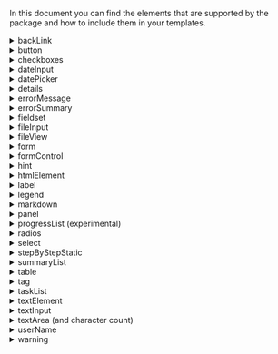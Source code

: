 In this document you can find the elements that are supported by the package and how to include them in your templates.

<details>
  <summary>backLink</summary>
  
## backLink

This element is used to add a back link as defined in the [UDS - backLink](https://gov-cy.github.io/govcy-design-system-docs/components/back_link/).

This element is intended to be used inside the `beforeMain` section.

**Element name** : `backLink`

**Parameters** :
```js
/**
@param {string} lang The language used. Can be 'en','el'. Optional. 
@param {object} text The button text. Will escape text. Example `{en:"Content",el:"Περιεχομένο"}` 
@param {string} classes Additional classes to add to the button. Optional 
@param {string} href The URL to navigate when clicked. Optional, default is 'javascript:history.back()'
**/ 
```

**JSON Example** 
```json
{
    "element": "backLink",
    "params": {
        "text": {
            "en": "Back",
            "el": "Πίσω"
        }
    }
}
```

**Nunjucks Example** 

```Nunjucks
{{ 
    govcyElement(
        "backLink",
        {text:{en:"Back",el:"Πίσω"} }
    ) 
}}
```
</details>

<details>
  <summary>button</summary>
  
## button

This element is used to add a button as defined in the [UDS - button](https://gov-cy.github.io/govcy-design-system-docs/components/button/).

**Element name** : `button`

**Parameters** :
```js
/**
 @param {string} lang The language used. Can be 'en','el'. Optional. 
 @param {object} text The button text. Will escape text. Example `{en:"Content",el:"Περιεχομένο"}` 
 @param {string} variant The button variant. Optional, default is 'primary'. Can be 'primary', 'secondary', 'warning', 'success' 
 @param {string} id The id of the button. Optional 
 @param {string} type The button input type. Optional, default is button. Can be button or submit 
 @param {string} classes Additional classes to add to the button. Optional 
 @param {string} prototypeNavigate WARNING Only to be used for prototypes. the URL to navigate when clicked Optional
**/ 
```

**JSON Example** 
```json
{
    "element": "button",
    "params": {
        "text": {
            "en": "Continue",
            "el": "Συνέχεια"
        },
        "variant": "success",
        "id": "success-button"
    }
}
```

**Nunjucks Example** 

```Nunjucks
{{ 
    govcyElement(
        "button",
        {
            text:{en:"Continue",el:"Συνέχεια"}, 
            variant:"success", 
            id:"success-button"
        }
    ) 
}}
```
</details>

<details>
  <summary>checkboxes</summary>
  
## checkboxes

This element is used to add checkboxes as defined in the [UDS - checkbox](https://gov-cy.github.io/govcy-design-system-docs/components/checkbox/).

**Element name** : `checkboxes`

**Parameters** :
```js
/**
 @param {object} legend The legend text. Will escape text. Example `{en:"Content",el:"Περιεχομένο"}`
 @param {string} id The id prefix for the options. Will escape text. 
 @param {string} name The name used in checkbox. Will escape text. 
 @param {array|string} value The pre-selected values for checkboxes. If a string is passed, it means only one checkbox is selected, otherwise it needs to be an array of strings. Optional
 @param {string} hint The hint text. Optional. Will escape text 
 @param {boolean} isPageHeading Is the label also the page heading? Optional, default is false. Can be true,false 
 @param {string} classes Additional classes to add to the outer fieldset. Optional 
 @param {object} error If not empty there is an error message and displays the error variant. Optional, default is ''. Will escape text. Example `{en:"Content",el:"Περιεχομένο"}`
 @param {boolean} hideFormControlError If true, hides the form control error (red line on the left). Mostly used in conditional radio elements. Optional    
 @param {string} lang The language used. Can be 'en','el'. Optional.
 @param {array} elements if defined, govcy-elements to be rendered after the legend. 
    i.e. `[
            {element:"button",params:{text:{en:"Button 1",el:"Κουμπί 1"},lang:"en",id:"govcy-test-23b"} },
            {element:"button",params:{text:{en:"Button 2",el:"Κουμπί 2"},variant:'secondary',lang:"en",id:"govcy-test-23c"} },
        ]`
 @param {array} items The array of items to turn onto checkbox 
    i.e. `[
            {
                value: "yes",
                text: {en:"Yes",el:"Ναι"}
            },
            {
                value: "no",
                text: {en:"No",el:"Όχι"}
            },
            {
                type: "or",
                altOrText: {en:"If not",el:"Αν όχι"},
                value: "maybe",
                hint: {en:"We want you to be absolutely sure",el:"Θέλουμε να είστε απολύτως σίγουροι"},
                text: {en:"Maybe",el:"Ίσως"}
            }
        ]`
        @param {string} item.type The item type. Can be empty,'or','and'. Optional, default is empty  
        @param {string} item.value The value of the checkbox.  
        @param {object} item.text The label of the checkbox. Example `{en:"Content",el:"Περιεχομένο"}`  
        @param {object} item.hint The hint of the checkbox. Example `{en:"Content",el:"Περιεχομένο"}`  
        @param {object} item.altAndText The and text. Optional, default is `{en:"And",el:"Και"}
        @param {object} item.altOrText The or text. Optional, default is `{en:"Or",el:"Ή"}
**/ 
```

**JSON Example** 
```json
{
    "element": "checkboxes",
    "params": {
        "id": "are-you-sure",
        "name": "are-you-sure",
        "legend": {
            "en": "Are you sure?",
            "el": "Είστε σίγουροι?"
        },
        "items": [
            {
                "value": "yes",
                "text": {
                    "en": "Yes",
                    "el": "Ναι"
                }
            },
            {
                "value": "no",
                "text": {
                    "en": "No",
                    "el": "Όχι"
                }
            }
        ]
    }
}
```

**Nunjucks Example** 

```Nunjucks
{{ 
    govcyElement(
        "checkboxes",
        {
            id:"are-you-sure"
            ,name:"are-you-sure"
            ,legend:{en:"Are you sure?",el:"Είστε σίγουροι?"}
            ,items:[
                {
                    value: "yes",
                    text: {en:"Yes",el:"Ναι"}
                },
                {
                    value: "no",
                    text: {en:"No",el:"Όχι"}
                }
            ]
        }
    ) 
}}
```
**Notes** :
In order to get the gov.cy styles, you need to add it inside a `form` element. 
</details>

<details>
  <summary>dateInput</summary>
  
## dateInput

This element is used to add date input as defined in the [UDS - date input](https://gov-cy.github.io/govcy-design-system-docs/components/date_input/).

**Element name** : `dateInput`

**Parameters** :
```js
/**
 @param {object} legend The label text. Will escape text. Example `{en:"Content",el:"Περιεχομένο"}`  
 @param {string} id The id of the dateInput parts. For example `id_day`, `id_month` and `id_year`. Will escape text. 
 @param {string} name The name of the dateInput parts. For example `name_day`, `name_month` and `name_year` . Will escape text. 
 @param {string} dayValue The pre-filled day value. Will escape text. Optional.
 @param {string} monthValue The pre-filled month value. Must be one of 1,2,3,4,5,6,7,8,9,10,11,12. Optional.
 @param {string} yearValue The pre-filled year value. Will escape text. Optional.
 @param {object} hint The hint text. Optional. Will escape text. Example `{en:"Content",el:"Περιεχομένο"}`  
 @param {boolean} isPageHeading Is the label also the page heading? Optional, default is false. Can be true,false 
 @param {string} classes Additional classes to add to the outer `govcy-form-control` container. Optional 
 @param {object} error If not empty there is an error message and displays the error variant. Optional, default is ''. Will escape text. Example `{en:"Content",el:"Περιεχομένο"}`
 @param {boolean} hideFormControlError If true, hides the form control error (red line on the left). Mostly used in conditional radio elements. Optional    
 @param {string} variant The variant. Can be 'desktop','mobile', default is mobile. Optional.
 @param {boolean} isBirthday Is it a birthday?. Optional.
 @param {boolean} hasDayError Does the day have an error?. Optional.
 @param {boolean} hasMonthError Does the month have an error?. Optional.
 @param {boolean} hasYearError Does the year have an error?. Optional.
 @param {string} lang The language used. Can be 'en','el'. Optional.
**/ 
```

**JSON Example** 
```json
{
    "element": "dateInput",
    "params":{
        "id":"govcy-test-87",
        "name":"govcy-test-87",
        "isPageHeading":true,
        "variant":"desktop",
        "hasDayError":false,
        "hasMonthError":true,
        "hasYearError":true,
        "isBirthday":true,
        "classes":"govcy-test-class",
        "hint": {"en":"This is a hint","el":"This is a hint el"},
        "error": {"en":"This is an error","el":"This is an error el"},
        "legend": {"en":"This is a date input","el":"This is a date input"}
    }
}
```

**Nunjucks Example** 

```Nunjucks
{{ 
    govcyElement(
        "dateInput",
        {
            "id":"govcy-test-87",
            "name":"govcy-test-87",
            "isPageHeading":true,
            "variant":"desktop",
            "hasDayError":false,
            "hasMonthError":true,
            "hasYearError":true,
            "isBirthday":true,
            "classes":"govcy-test-class",
            "hint": {"en":"This is a hint","el":"This is a hint el"},
            "error": {"en":"This is an error","el":"This is an error el"},
            "legend": {"en":"This is a date input","el":"This is a date input"}
        }
    ) 
}}
```
**Notes** :
In order to get the gov.cy styles, you need to add it inside a `form` element. 
</details>

<details>
  <summary>datePicker</summary>
  
## datePicker

This element is used to add date picker as defined in the [UDS - date picker](https://gov-cy.github.io/govcy-design-system-docs/components/date_picker/).

**Element name** : `datePicker`

**Parameters** :
```js
/**
 @param {object} label The label text. Will escape text. Example `{en:"Content",el:"Περιεχομένο"}`  
 @param {string} id The id of the datePicker. Will escape text. 
 @param {string} name The name of the datePicker. Will escape text. 
 @param {string} value The value of the input. Will set this value if it is a valid date. The date should be in the format `YYYY-MM-DD`. Optional
 @param {object} hint The hint text. Optional. Will escape text. Example `{en:"Content",el:"Περιεχομένο"}`  
 @param {boolean} isPageHeading Is the label also the page heading? Optional, default is false. Can be true,false 
 @param {string} classes Additional classes to add to the outer `govcy-form-control` container. Optional 
 @param {object} error If not empty there is an error message and displays the error variant. Optional, default is ''. Will escape text. Example `{en:"Content",el:"Περιεχομένο"}`
 @param {boolean} hideFormControlError If true, hides the form control error (red line on the left). Mostly used in conditional radio elements. Optional    
 @param {string} dataMinDate The min date allowed in `YYYY-MM-DD` format. Optional.
 @param {string} dataMaxDate The max date allowed in `YYYY-MM-DD` format. Optional.
 @param {string} lang The language used. Can be 'en','el'. Optional.
**/ 
```

**JSON Example** 
```json
{
    "element": "datePicker",
    "params":{
        "id":"govcy-test-84",
        "name":"govcy-test-84",
        "isPageHeading": true,
        "classes": "test-class",
        "dataMinDate": "2025-03-01",
        "dataMaxDate": "2025-03-10",
        "label": {"en":"Default values","el":"Default values el"},
        "hint": {"en":"This is a hint","el":"This is a hint el"},
        "error": {"en":"This is an error","el":"This is an error el"}
    }
}
```

**Nunjucks Example** 

```Nunjucks
{{ 
    govcyElement(
        "datePicker",
        {
            "id":"govcy-test-84",
            "name":"govcy-test-84",
            "isPageHeading": true,
            "classes": "test-class",
            "dataMinDate": "2025-03-01",
            "dataMaxDate": "2025-03-10",
            "label": {"en":"Default values","el":"Default values el"},
            "hint": {"en":"This is a hint","el":"This is a hint el"},
            "error": {"en":"This is an error","el":"This is an error el"}
        }
    ) 
}}
```
**Notes** :
In order to get the gov.cy styles, you need to add it inside a `form` element. 
</details>

<details>
  <summary>details</summary>
  
## details

This element is used to add a details as defined in the [UDS - details](https://gov-cy.github.io/govcy-design-system-docs/components/details/).

**Element name** : `details`

**Parameters** :
```js
/**
 @param {string} lang The language used. Can be 'en','el'. Optional. 
 @param {string} id The id of the summary. Will escape text. Optional 
 @param {object} summary The text displayed inside the `<summary>`. Will escape text. Example `{"en":"Content","el":"Περιεχομένο"}`.
 @param {array} elements if defined, govcy-elements to be rendered inside the panel. 
    i.e. `[
            {element:"textElement",params:{text:{en:"Content",el:"Περιεχομένο"}},
            {element:"button",params:{text:{en:"Button 1",el:"Κουμπί 1"},lang:"en",id:"govcy-test-23b"} }
        ]`
 @param {string} classes Additional classes to add to the outer `<details>`. Optional 
**/ 
```

**JSON Example** 
```json
{
    "element": "details",
    "params": {
        "id":"govcy-test-99"
        ,"classes":"govcy-test-class"
        ,"summary":{"en":"How to control cookies","el":"Πως να ελέγξετε τα cookies"}
        ,"elements":[
            {
                "element":"textElement",
                "params":{
                    "text":{"en":"We use cookies to store information ...","el":"Χρησιμοποιούμε cookies για να αποθηκεύουμε πληροφορίες ..."}
                }
            }
            ,{
                "element":"markdown",
                "params":{
                    "text":{"en":"- item1\n- item2","el":"- item1 el\n- item2 el"}
                }
            }
        ]
    }
}
```

**Nunjucks Example** 

```Nunjucks
{{ govcyElement(
    "details",
        {
            "id":"govcy-test-99"
            ,"classes":"govcy-test-class"
            ,"summary":{"en":"How to control cookies","el":"Πως να ελέγξετε τα cookies"}
            ,"elements":[
                {
                    "element":"textElement",
                    "params":{
                        "text":{"en":"We use cookies to store information ...","el":"Χρησιμοποιούμε cookies για να αποθηκεύουμε πληροφορίες ..."}
                    }
                }
                ,{
                    "element":"markdown",
                    "params":{
                        "text":{"en":"- item1\n- item2","el":"- item1 el\n- item2 el"}
                    }
                }
            ]
        }
    ) 
}}
```
</details>

<details>
  <summary>errorMessage</summary>
  
## errorMessage

This element is used to add an error message as defined in the [UDS - error message](https://gov-cy.github.io/govcy-design-system-docs/components/error_message/).

**Element name** : `errorMessage`

**Parameters** :
```js
/**
 @param {object} message The error message text. Will escape text. Example `{en:"Content",el:"Περιεχομένο"}` 
 @param {string} id The error message id. Will escape text 
 @param {string} lang The language used. Can be 'en','el'. Optional, default is 'el'.
 @param {string} classes Additional classes to add to the outer div. Optional 
**/ 
```

**JSON Example** 
```json
{
    "element": "errorMessage",
    "params": {
        "message": {
            "en": "Error message",
            "el": "Περιεχομένο"
        },
        "id": "input-error-message"
    }
}
```

**Nunjucks Example** 

```Nunjucks
{{ govcyElement(
    "errorMessage",
        {
            message:{en:"Error message",el:"Περιεχομένο"}, 
            id:"input-error-message"
        }
    ) 
}}
```
**Notes** :
- In order to get the gov.cy styles, you need to add it inside a `form` and a `formControl` element. 
- This component is called inside individual form elements such as `textInput`, `select`, `checkboxes` and so on.

</details>

<details>
  <summary>errorSummary</summary>
  
## errorSummary

This element is used to add an error summary as defined in the [UDS - error summary](https://gov-cy.github.io/govcy-design-system-docs/components/error_summary).

**Element name** : `errorSummary`

**Parameters** :
```js
/**
@param {string} lang The language used. Can be 'en','el'. Optional. 
@param {object} header if defined, will rendered the `<h2>` inside the Error Summary. Will escape text. Default value `{"en":"There is a problem","el":"Υπάρχει πρόβλημα"}`. Optional
@param {object} body if defined, will rendered the body in a `<p>` after the errors. Will escape text. Example `{"en":"Content","el":"Περιεχομένο"}`. Optional
@param {object} linkToContinue if defined, will rendered it after the errors and the body in a. Will escape text. Optional
i.e.  ` {
            "link":"#",
            "text":{"en":"Back to home page","el":"Επιστροφή στην αρχική σελίδα"} 
        }`
@param {string} id The of the error summary. Will also be used in the as {{id}}-title in the header. Will escape text 
@param {array} errors The errors array. 
i.e. `[
        {
            "link":"#input1",
            "text":{"en":"Enter your full name","el":"Εισαγάγετε το πλήρες όνομά σας"} 
        },
        {
            "link":"#input2",
            "text":{"en":"Enter your mobile number","el":"Εισαγάγετε τον αριθμο κινητού τηλεφωνου σας"} 
        }  
    ]`
@param {string} classes Additional classes to add to the outer div. Optional 
**/ 
```

**JSON Example** 
```json
{
    "element": "errorSummary",
    "params": {
        "id":"govcy-test-97"
        ,"header":{"en":"Error","el":"Σφάλμα"}
        ,"body":{"en":"You can continue with other sections of your application.","el":"Μπορείτε να συνεχίσετε με άλλες ενότητες της αίτησής σας."}
        , "linkToContinue":{
            "text":{"en":"Back to home page","el":"Επιστροφή στην αρχική σελίδα"} ,
            "link":"#home"
        }
        ,"errors":[
            {
                "link":"#input1",
                "text":{"en":"Enter your full name","el":"Εισαγάγετε το πλήρες όνομά σας"} 
            },
            {
                "link":"#input2",
                "text":{"en":"Enter your mobile number","el":"Εισαγάγετε τον αριθμο κινητού τηλεφωνου σας"} 
            }  
        ]
    }
}
```

**Nunjucks Example** 

```Nunjucks
{{ govcyElement(
    "errorSummary",
        {
            "id":"govcy-test-97"
            ,"header":{"en":"Error","el":"Σφάλμα"}
            ,"body":{"en":"You can continue with other sections of your application.","el":"Μπορείτε να συνεχίσετε με άλλες ενότητες της αίτησής σας."}
            , "linkToContinue":{
                "text":{"en":"Back to home page","el":"Επιστροφή στην αρχική σελίδα"} ,
                "link":"#home"
            }
            ,"errors":[
                {
                    "link":"#input1",
                    "text":{"en":"Enter your full name","el":"Εισαγάγετε το πλήρες όνομά σας"} 
                },
                {
                    "link":"#input2",
                    "text":{"en":"Enter your mobile number","el":"Εισαγάγετε τον αριθμο κινητού τηλεφωνου σας"} 
                }  
            ]
        }
    ) 
}}
```

</details>

<details>
  <summary>fieldset</summary>
  
## fieldset

This element is used to add a fieldset as defined in the [UDS - fieldset](https://gov-cy.github.io/govcy-design-system-docs/components/fieldset/).

**Element name** : `fieldset`

**Parameters** :
```js
/**
 @param {string} id The hint id. Will escape text. Optional
 @param {string} classes Additional classes to add to the outer div. Optional 
 @param {string} ariaDescribedby Ids of aria-describedby. To be used for hints and errors. Optional 
 @param {string} ariaRole The ARIA role attribute. Optional.
 @param {string} lang The language used. Can be 'en','el'. Optional.
 @param {array} elements If defined will be rendered elements inside the form. 
    i.e. `[
            {element:"button",params:{text:{en:"Button 1",el:"Κουμπί 1"},lang:"en",id:"govcy-test-23b"} },
            {element:"button",params:{text:{en:"Button 2",el:"Κουμπί 2"},variant:'secondary',lang:"en",id:"govcy-test-23c"} },
        ]`

**/ 
```

**JSON Example** 
```json
{
    "element": "fieldset",
    "params": {
        "id": "govcy-test-30",
        "elements": [
            {
                "element": "textInput",
                "params": {
                    "label": {
                        "en": "English label",
                        "el": "Ελληνικά label"
                    },
                    "id": "govcy-test-30a"
                }
            },
            {
                "element": "htmlElement",
                "params": {
                    "text": {
                        "en": "<p>English text</p>",
                        "el": "<p>Ελληνικά text</p>"
                    }
                }
            }
        ]
    }
}
```

**Nunjucks Example** 

```Nunjucks
{{ govcyElement(
    "fieldset",
        {
            id:"govcy-test-30"
            ,elements:[
                {
                    element: "textInput",
                    params: {
                        label:{en:"English label",el:"Ελληνικά label"}
                        ,id:"govcy-test-30a"
                    }
                }
                ,{
                    element: "htmlElement",
                    params: {
                        text:{en:"<p>English text</p>",el:"<p>Ελληνικά text</p>"}
                    }
                }
            ]
        }
    ) 
}}
```
**Notes** :
In order to get the gov.cy styles, you need to add it inside a `form` element. 
</details>

<details>
  <summary>fileInput</summary>
  
## fileInput

This element is used to add a fileInput as defined in the [UDS - file upload](https://gov-cy.github.io/govcy-design-system-docs/components/file/).

**Element name** : `fileInput`

**Parameters** :
```js
/**
 @param {object} label The label text. Will escape text. Example `{en:"Content",el:"Περιεχομένο"}`  
 @param {string} id The input id. Will escape text 
 @param {string} name The input name. Will escape text. Optional
 @param {object} hint The hint text. Optional. Will escape text. Example `{en:"Content",el:"Περιεχομένο"}`   
 @param {boolean} isPageHeading Is the label also the page heading? Optional, default is false. Can be true,false 
 @param {string} classes Additional classes to add to the outer div. Optional 
 @param {object} error If not empty there is an error message and displays the error variant. Optional, default is ''. Will escape text. Example `{en:"Content",el:"Περιεχομένο"}`
 @param {boolean} hideFormControlError If true, hides the form control error (red line on the left). Mostly used in conditional radio elements. Optional     
 @param {string} lang The language used. Can be 'en','el'. Optional.
**/ 
```

**JSON Example** 
```json
{
    "element": "fileInput",
    "params": {
        "id": "govcy-test-46",
        "name": "govcy-test-46",
        "classes": "govcy-test-class",
        "label": {
            "en": "File input: English with all possible options",
            "el": "Ελληνικά label"
        },
        "hint": {
            "en": "English hint",
            "el": "Ελληνικά hint"
        },
        "error": {
            "en": "English error",
            "el": "Ελληνικά error"
        },
        "isPageHeading": true
    }
}
```

**Nunjucks Example** 

```Nunjucks
{{ govcyElement(
    "fileInput",
        {
            id:"govcy-test-46",
            name:"govcy-test-46",
            classes:"govcy-test-class",
            label:{en:"File input: English with all possible options",el:"Ελληνικά label"},
            hint:{en:"English hint",el:"Ελληνικά hint"},
            error:{en:"English error",el:"Ελληνικά error"},
            isPageHeading: true
        }
    ) 
}}
```
**Notes** :
- In order to get the gov.cy styles, you need to add it inside a `form` element. 
- If `name` is defined it will render 2 hidden inputs, one for the file id and one for the file sha256.
</details>

<details>
  <summary>fileView</summary>
  
## fileView

This element is used to add a fileView as defined in the [UDS - file upload, previously uploaded file](https://gov-cy.github.io/govcy-design-system-docs/components/file/#previously-uploaded-file).

**Element name** : `fileView`

**Parameters** :
```js
/**
 @param {object} label The label text. Will escape text. `{en:"Content",el:"Περιεχομένο"}`
 @param {string} id The input id. Will append '-view-control', for example 'id-card-proof-view-control'. Optional
 @param {string} viewHref The view link's href. Will escape text 
 @param {string} viewTarget The view link's target. Optional. Will escape text. 
 @param {string} deleteHref The delete link's href. Optional. Will escape text 
 @param {string} deleteTarget The delete link's target. Will escape text 
 @param {object} visuallyHiddenText The visuallyHiddenText text. Optional. Will escape text. `{en:"Content",el:"Περιεχομένο"}` 
 @param {object} hint The hint text. Optional. Will escape text. `{en:"Content",el:"Περιεχομένο"}`
 @param {string} classes Additional classes to add to the outer div. Optional
 @param {boolean} isPageHeading Is the label also the page heading? Optional, default is false. Can be true,false 
 @param {string} name The input name. Will escape text. Optional
 @param {string} fileId from upload response. Will escape text. Optional
 @param {string} sha256  from upload response. Will escape text. Optional
 @param {string} lang The language used. Can be 'en','el'. Optional.
**/ 
```

**JSON Example** 
```json
{
    "element": "fileView",
    "params": {
        "id": "govcy-test-50",
        "viewHref": "#view50",
        "deleteHref": "#delete50",
        "viewTarget":"_blank",
        "deleteTarget":"_blank",
        "classes": "govcy-test-class",
        "isPageHeading": true,
        "label": {
            "en": "File view: English with all possible options",
            "el": "Ελληνικά label"
        },
        "hint": {
            "en": "English hint",
            "el": "Ελληνικά hint"
        },
        "visuallyHiddenText": {
            "en": "English visuallyHiddenText",
            "el": "Ελληνικά visuallyHiddenText"
        },
        "name": "govcy-test-50",
        "fileId": "govcy-test-50-fileId",
        "sha256": "govcy-test-50-sha256"
    }
}
```

**Nunjucks Example** 

```Nunjucks
{{ govcyElement(
    "fileView",
        {
            id:"govcy-test-50",
            viewHref:"#view50",
            deleteHref:"#delete50",
            viewTarget:"_blank",
            deleteTarget:"_blank",
            classes:"govcy-test-class",
            isPageHeading: true,
            label:{en:"File view: English with all possible options",el:"Ελληνικά label"},
            hint:{en:"English hint",el:"Ελληνικά hint"},
            visuallyHiddenText:{en:"English visuallyHiddenText",el:"Ελληνικά visuallyHiddenText"},
            name: "govcy-test-50",
            fileId: "govcy-test-50-fileId",
            sha256: "govcy-test-50-sha256"
        }
    ) 
}}
```
**Notes** :
- In order to get the gov.cy styles, you need to add it inside a `form` element. 
- If `name` is defined it will render 2 hidden inputs, one for the file id and one for the file sha256.
    - If `fileId` and `sha256` are defined it will fill the 2 values in the hidden inputs
</details>

<details>
  <summary>form</summary>
  
## form

This element is used to add a form as defined in the [UDS](https://gov-cy.github.io/govcy-design-system-docs/). There is no distinct definition for the form element in the design system, but it is used by all input elements.

**Element name** : `form`

**Parameters** :
```js
/**
 @param {string} action. Will escape text 
 @param {string} id The hint id. Will escape text 
 @param {string} classes Additional classes to add to the outer div. Optional 
 @param {string} enctype The form enctype. Will escape text. Optional. Can be:
  - `application`
  - `multipart`
  - `text`
 @param {array} elements If defined will be rendered elements inside the form. 
    i.e. `[
            {element:"button",params:{text:{en:"Button 1",el:"Κουμπί 1"},lang:"en",id:"govcy-test-23b"} },
            {element:"button",params:{text:{en:"Button 2",el:"Κουμπί 2"},variant:'secondary',lang:"en",id:"govcy-test-23c"} },
        ]`
**/ 
```

**JSON Example** 
```json
{
    "element": "form",
    "params": {
        "action": "test-action",
        "id": "govcy-test-14",
        "enctype": "application",
        "elements": [
            {
                "element": "formControl",
                "params": {
                    "id": "govcy-test-15",
                    "elements": [
                        {
                            "element": "htmlElement",
                            "params": {
                                "text": {
                                    "en": "Form with action"
                                }
                            }
                        }
                    ]
                }
            }
        ]
    }
}
```

**Nunjucks Example** 

It can be called as a `call`, with text inside the tag as follows:

```Nunjucks
{% call govcyElement("form",{ action:"test-action", id:"govcy-test-14", "enctype": "application"}) %}
    {% call govcyElement("formControl",{ id:"govcy-test-15"}) %}
        Form with action
    {% endcall %}
{% endcall %}
```

OR it can be called using the `params.elements` array as follows: 

```Nunjucks
{{ govcyElement(
    "form",
        {
            action:"test-action", 
            id:"govcy-test-14",
            "enctype": "application",
            "elements": [
                {
                    "element": "formControl",
                    "params": {
                        "id": "govcy-test-15",
                        "elements": [
                            {
                                "element": "htmlElement",
                                "params": {
                                    "text": {
                                        "en": "Form with action"
                                    }
                                }
                            }
                        ]
                    }
                }
            ]
        }
    ) 
}}
```

</details>

<details>
  <summary>formControl</summary>
  
## formControl

This element is used to add a formControl as defined in the [UDS](https://gov-cy.github.io/govcy-design-system-docs/). There is no distinct definition for the formControl element in the design system, but it is used by all input elements.

Individual input elements have the formControl element included, so there is no need to include it, unless you are building a custom component.

**Element name** : `formControl`

**Parameters** :
```js
/**
 @param {string} id The hint id. Will escape text. Optional
 @param {string} classes Additional classes to add to the outer div. Optional 
 @param {string} isError Is there a validation error and need to render the errror variant? Optional, default is false. Can be true,false 
 @param {string} lang The language used. Can be 'en','el'. Optional.
 @param {array} elements If defined will be rendered elements inside the form. 
    i.e. `[
            {element:"button",params:{text:{en:"Button 1",el:"Κουμπί 1"},lang:"en",id:"govcy-test-23b"} },
            {element:"button",params:{text:{en:"Button 2",el:"Κουμπί 2"},variant:'secondary',lang:"en",id:"govcy-test-23c"} },
        ]`
**/ 
```

**JSON Example** 
```json
{
    "element": "form",
    "params": {
        "action": "test-action",
        "id": "govcy-test-14",
        "elements": [
            {
                "element": "formControl",
                "params": {
                    "id": "govcy-test-15",
                    "elements": [
                        {
                            "element": "htmlElement",
                            "params": {
                                "text": {
                                    "en": "Form with action"
                                }
                            }
                        }
                    ]
                }
            }
        ]
    }
}
```

**Nunjucks Example** 

It can be called as a `call`, with text inside the tag as follows:

```Nunjucks
{% call govcyElement("form",{ action:"test-action", id:"govcy-test-14"}) %}
    {% call govcyElement("formControl",{ id:"govcy-test-15"}) %}
        Form with action
    {% endcall %}
{% endcall %}
```

OR it can be called using the `params.elements` array as follows: 

```Nunjucks
{{ govcyElement(
    "form",
        {
            action:"test-action", 
            id:"govcy-test-14",
            "elements": [
                {
                    "element": "formControl",
                    "params": {
                        "id": "govcy-test-15",
                        "elements": [
                            {
                                "element": "htmlElement",
                                "params": {
                                    "text": {
                                        "en": "Form with action"
                                    }
                                }
                            }
                        ]
                    }
                }
            ]
        }
    ) 
}}
```


**Notes** :
- In order to get the gov.cy styles, you need to add it inside a `form` element. 
- This component is called inside individual form elements such as `textInput`, `select`, `checkboxes` and so on.

</details>

<details>
  <summary>hint</summary>
  
## hint

This element is used to add a hint as defined in the [UDS](https://gov-cy.github.io/govcy-design-system-docs/). There is no distinct definition for the hint element in the design system, but it is used by all input elements.

Individual input elements have the hint element included, so there is no need to include it, unless you are building a custom component.

**Element name** : `hint`

**Parameters** :
```js
/**
 @param {string} lang The language used. Can be 'en','el'. Optional. 
 @param {object} hint The label text. Will escape text. Example `{en:"Content",el:"Περιεχομένο"}` 
 @param {string} id The hint id. Will escape text 
 @param {string} classes Additional classes to add to the outer div. Optional 
**/ 
```

**JSON Example** 
```json
{
    "element": "hint",
    "params": {
        "hint": {
            "en": "This is the hint element by itself ",
            "el": "Περιεχομένο"
        },
        "classes": "govcy-test-class",
        "id": "govcy-test-2"
    }
}
```

**Nunjucks Example** 

```Nunjucks
{{ govcyElement(
    "hint",
        {
            hint:{en:"This is the hint element by itself ",el:"Περιεχομένο"}, 
            classes:"govcy-test-class", 
            id:"govcy-test-2"
        }
    ) 
}}
```


**Notes** :
- This component is called inside individual form elements such as `textInput`, `select`, `checkboxes` and so on.

</details>

<details>
  <summary>htmlElement</summary>
  
## htmlElement

This element is used to add a htmlElement. There is no distinct definition for the htmlElement element in the design system. Use it when you want to render custom HTML.

<u>**CAUTION**</u>

Ths element will also allow you to add scripts and other potentially dangerous elements that could have negative consequences, so use with care.

**Element name** : `htmlElement`

**Parameters** :
```js
/**
 @param {string} lang The language used. Can be 'en','el'. Optional. 
 @param {object} text The text. Will not escape text, Example `{en:"Content",el:"Περιεχομένο"}` 
**/ 
```

**JSON Example** 
```json
{
    "element": "htmlElement",
    "params": {
        "text": {
            "en": "<div>This is a div</div>"
        }
    }
}
```

**Nunjucks Example** 

```Nunjucks
{{ govcyElement(
    "htmlElement",
        {
            "text": 
            {
                "en": "<div>This is a div</div>"
            }
        }
    ) 
}}
```

</details>

<details>
  <summary>label</summary>
  
## label

This element is used to add a label as defined in the [UDS](https://gov-cy.github.io/govcy-design-system-docs/patterns/labels_and_legend_headings/). There is no distinct definition for the label element in the design system, but it is used by all input elements.

Individual input elements have the label element included, so there is no need to include it, unless you are building a custom component.

**Element name** : `label`

**Parameters** :
```js
/**
 @param {string} lang The language used. Can be 'en','el'. Optional. 
 @param {object} label The label text. Will escape text. Example `{en:"Content",el:"Περιεχομένο"}` 
 @param {string} id The label id. Will escape text 
 @param {string} for The input id used in `for`. Will escape text 
 @param {boolean} isPrimary Is the label a primary? Optional, default is true. Can be true,false 
 @param {boolean} isPageHeading Is the label also the page heading? Optional, default is false. Can be true,false 
 @param {boolean} isHTML Is the label an HTML and can be reproduced without escaping? Optional, default is false. Can be true,false 
 @param {string} classes Additional classes to add to the outer div. Optional 
**/ 
```

**JSON Example** 
```json
{
    "element": "label",
    "params": {
        "label": {
            "en": "This is the label content",
            "el": "Περιεχομένο"
        },
        "for": "govcy-label-for-id",
        "id": "govcy-test-4",
        "isPrimary": true,
        "isPageHeading": true,
        "isHTML": true
    }
}
```

**Nunjucks Example** 

```Nunjucks
{{ govcyElement(
    "label",
    {
        "label": {
            "en": "This is the label content",
            "el": "Περιεχομένο"
        },
        "for": "govcy-label-for-id",
        "id": "govcy-test-4",
        "isPrimary": true,
        "isPageHeading": true,
        "isHTML": true
    }
    ) 
}}
```


**Notes** :
- This component is called inside individual form elements such as `textInput`, `select`, `checkboxes` and so on.

</details>

<details>
  <summary>legend</summary>
  
## legend

This element is used to add a legend as defined in the [UDS](https://gov-cy.github.io/govcy-design-system-docs/patterns/labels_and_legend_headings/). There is no distinct definition for the legend element in the design system, but it is used by all input elements.
Individual input elements have the legend element included, so there is no need to include it, unless you are building a custom component.

**Element name** : `legend`

**Parameters** :
```js
/**
 @param {string} lang The language used. Can be 'en','el'. Optional. 
 @param {object} legend The legend text. Will escape text. Example `{en:"Content",el:"Περιεχομένο"}` 
 @param {string} id The legend id. Will escape text 
 @param {boolean} isPageHeading Is the legend also the page heading? Optional, default is false. Can be true,false 
 @param {string} classes Additional classes to add to the outer div. Optional 
**/ 
```

**JSON Example** 
```json
{
    "element": "legend",
    "params": 
    {
        "legend": {
            "en": "This is the legend content",
            "el": "Περιεχομένο"
        },
        "id": "govcy-test-5",
        "isPageHeading": true,
        "classes": "govcy-test-class"
    }
}
```

**Nunjucks Example** 

```Nunjucks
{{ govcyElement(
    "legend",
    {
        "legend": {
            "en": "This is the legend content",
            "el": "Περιεχομένο"
        },
        "id": "govcy-test-5",
        "isPageHeading": true,
        "classes": "govcy-test-class"
    }
    ) 
}}
```


**Notes** :
- In order to get the gov.cy styles, you need to add it inside a `form` and `fieldset` element. 
- This component is called inside individual form elements such as `checkboxes`, `radios` and so 

</details>

<details>
  <summary>markdown</summary>
  
## markdown

This element is used to add a html using markdown. There is no distinct definition for the markdown element in the design system. Use it when you want to render custom HTML using markdown.

<u>**CAUTION**</u>

Ths element will also allow you to add scripts and other potentially dangerous elements that could have negative consequences, so use with care.

**Element name** : `markdown`

**Parameters** :
```js
/**
 @param {string} lang The language used. Can be 'en','el'. Optional. 
 @param {object} text The text. Will not escape text, Example `{en:"\n## Header 2\nThis is a **Markdown-it**",el:"## Τίτλος 2\nΑυτό είναι **Markdown-it**"}` 
**/ 
```

**JSON Example** 
```json
{
    "element": "markdown",
    "params": {
        "text": {
            "el": "## Τίτλος 2\nΑυτό είναι **Markdown-it**",
            "en":"\n## Header 2\nThis is a **Markdown-it**"
        }
    }
}
```

**Nunjucks Example** 

```Nunjucks
{{ govcyElement(
    "markdown",
        {
            "text": 
            {
                "el": "## Τίτλος 2\nΑυτό είναι **Markdown-it**",
                "en":"\n## Header 2\nThis is a **Markdown-it**"
            }
        }
    ) 
}}
```

</details>

<details>
  <summary>panel</summary>
  
## panel

This element is used to add a html using [UDS - panel](https://gov-cy.github.io/govcy-design-system-docs/components/panel/). 

**Element name** : `panel`

**Parameters** :
```js
/**
 @param {string} lang The language used. Can be 'en','el'. Optional. 
 @param {object} header if defined, will rendered the `<h1>` inside the panel. Will escape text. Example `{en:"Content",el:"Περιεχομένο"}` 
 @param {object} body if defined, will rendered the body in a `<p>` inside the panel. Will escape text. Example `{en:"Content",el:"Περιεχομένο"}` 
 @param {object} referenceNumber if defined, will rendered the reference number in a `<p>` inside the panel. Will escape text. Example `{en:"Content",el:"Περιεχομένο"}` 
 @param {array} elements if defined, govcy-elements to be rendered inside the panel. 
    i.e. `[
            {element:"button",params:{text:{en:"Button 1",el:"Κουμπί 1"},lang:"en",id:"govcy-test-23b"} },
            {element:"button",params:{text:{en:"Button 2",el:"Κουμπί 2"},variant:'secondary',lang:"en",id:"govcy-test-23c"} },
        ]`
 @param {string} id The label id. Will escape text 
 @param {string} background The background class of the panel. Default is `govcy-bg-success`. Will escape text 
 @param {string} classes Additional classes to add to the outer div. Optional 
**/ 
```

**JSON Example** 
```json
{
    "element": "panel",
    "params" : {
        "id":"govcy-test-82",
        "lang":"el",
        "header": {"en":"Your application has been sent","el":"Η αίτησή σας έχει σταλεί"},
        "body": {"en":"Your Reference Number","el":"Ο αριθμός αναφοράς σας"},
        "referenceNumber": {"en":"C123456","el":"Π123456"},
        "elements": [
            {"element":"htmlElement","params":{"text":{"en":"test ","el":"test el "} } }
            ,{"element":"tag","params":{"lang":"en","text":{"en":"Adult","el":"el Adult"}, "classes":"govcy-tag-gray"} }
        ]
    }
}
```

**Nunjucks Example** 

```Nunjucks
{{ govcyElement("panel",{
    "id":"govcy-test-82",
    "lang":"el",
    "header": {"en":"Your application has been sent","el":"Η αίτησή σας έχει σταλεί"},
    "body": {"en":"Your Reference Number","el":"Ο αριθμός αναφοράς σας"},
    "referenceNumber": {"en":"C123456","el":"Π123456"},
    "elements": [
        {"element":"htmlElement","params":{"text":{"en":"test ","el":"test el "} } }
        ,{"element":"tag","params":{"lang":"en", "text":{"en":"Adult","el":"el Adult"}, "classes":"govcy-tag-gray"} }
    ]
})}}
```

</details>

<details>
  <summary>progressList (experimental)</summary>
  
## progressList

This element is used to generate html for a progress list component. This element is experimental and is not part of the UDS . 

**Element name** : `progressList`

**Parameters** :
```js
/**
 @param {string} lang The language used. Can be 'en','el'. Optional. 
 @param {int} current The current step number. 
 @param {int} total The total number of steps. 
 @param {array} labels if defined, will render the labels inside the progress list. Optional.
    i.e. `[
            {"text":{"en":"Step 1","el":"Βήμα 1"} },
            {"text":{"en":"Step 2","el":"Βήμα 2"} },
            {"text":{"en":"Step 3","el":"Βήμα 3"} },
            {"text":{"en":"Step 4","el":"Βήμα 4"} },
            {"text":{"en":"Step 5","el":"Βήμα 5"} }
        ]`
 @param {boolean} showSteps. Whether to show the steps or not. Optional, default is false. Can be true,false
 @param {string} completedLabel The completed label text. Optional. Will escape text. Example `{en:"Completed",el:"Ολοκληρώθηκε"}`
 @param {string} notCompletedLabel The not completed label text. Optional. Will escape text. Example `{en:"Not completed",el:"Δεν ολοκληρώθηκε"}`
 @param {string} stepLabel The step label text. Optional. Will escape text. Example `{en:"Step",el:"Βήμα"}`
 @param {string} ofLabel The of label text. Optional. Will escape text. Example `{en:"of",el:"από"}`
 @param {string} id The label id. Will escape text  
 @param {string} classes Additional classes to add to the outer div. Optional 
**/ 
```

**JSON Example** 
```json
{
    "element": "progressList",
    "params": {
        "id":"govcy-test-105"
        ,"current":2
        ,"total":5
        ,"showSteps":true
        ,"steps": 
            [
                {"text":{"en":"Step 1","el":"Βήμα 1"} },
                {"text":{"en":"Step 2","el":"Βήμα 2"} },
                {"text":{"en":"Step 3","el":"Βήμα 3"} },
                {"text":{"en":"Step 4","el":"Βήμα 4"} },
                {"text":{"en":"Step 5","el":"Βήμα 5"} }
            ]
    }
}
```

**Nunjucks Example** 

```Nunjucks
{{ govcyElement("progressList",{
    "id":"govcy-test-105"
        ,"current":2
        ,"total":5
        ,"showSteps":true
        ,"steps": 
            [
                {"text":{"en":"Step 1","el":"Βήμα 1"} },
                {"text":{"en":"Step 2","el":"Βήμα 2"} },
                {"text":{"en":"Step 3","el":"Βήμα 3"} },
                {"text":{"en":"Step 4","el":"Βήμα 4"} },
                {"text":{"en":"Step 5","el":"Βήμα 5"} }
            ]
}) }}
```

</details>

<details>
  <summary>radios</summary>
  
## radios

This element is used to add radios as defined in the [UDS - radios](https://gov-cy.github.io/govcy-design-system-docs/components/radio/).

**Element name** : `radios`

**Parameters** :
```js
/**
 @param {object} legend The legend text. Will escape text. Example `{en:"Content",el:"Περιεχομένο"}`
 @param {string} id The id prefix for the options. Will escape text. 
 @param {string} name The name used in radio. Will escape text. 
 @param {string} value The selected radio option. Optional.
 @param {string} hint The hint text. Optional. Will escape text 
 @param {boolean} isPageHeading Is the label also the page heading? Optional, default is false. Can be true,false 
 @param {boolean} isInline Are the radios inline type? Optional, default is false. Can be true,false 
 @param {string} classes Additional classes to add to the outer fieldset. Optional  
 @param {object} error If not empty there is an error message and displays the error variant. Optional, default is ''. Will escape text. Example `{en:"Content",el:"Περιεχομένο"}`
 @param {boolean} hideFormControlError If true, hides the form control error (red line on the left). Mostly used in conditional radio elements. Optional    
 @param {string} lang The language used. Can be 'en','el'. Optional.
 @param {array} elements if defined, govcy-elements to be rendered after the legend. 
    i.e. `[
            {element:"button",params:{text:{en:"Button 1",el:"Κουμπί 1"},lang:"en",id:"govcy-test-23b"} },
            {element:"button",params:{text:{en:"Button 2",el:"Κουμπί 2"},variant:'secondary',lang:"en",id:"govcy-test-23c"} },
        ]`
 @param {array} items The array of items to turn onto radio 
    i.e. `[
            {
                        value: "yes",
                        text: {en:"Yes",el:"Ναι"}
            },
            {
                value: "no",
                text: {en:"No",el:"Όχι"}
            },
            {
                type: "or",
                altOrText: {en:"If not",el:"Αν όχι"},
                value: "maybe",
                hint: {en:"We want you to be absolutely sure",el:"Θέλουμε να είστε απολύτως σίγουροι"},
                text: {en:"Maybe",el:"Ίσως"}
            }
        ]`
        @param {string} item.type The item type. Can be empty,'or','and'. Optional, default is empty  
        @param {string} item.value The value of the radio.  
        @param {object} item.text The label of the radio. Example `{en:"Content",el:"Περιεχομένο"}`  
        @param {object} item.hint The hint of the radio. Example `{en:"Content",el:"Περιεχομένο"}`  
        @param {object} item.altAndText The and text. Optional, default is `{en:"And",el:"Και"}
        @param {object} item.altOrText The or text. Optional, default is `{en:"Or",el:"Ή"}
        @param {array} item.conditionalElements The conditional elements for this radio item. Optional. This will be an array of elements.
        @param {boolean} item.conditionalHasErrors The conditional elements for this radio item has error. Optional.
        i.e. `[
            {element:"button",params:{text:{en:"Button 1",el:"Κουμπί 1"},lang:"en",id:"govcy-test-23b"} },
            {element:"button",params:{text:{en:"Button 2",el:"Κουμπί 2"},variant:'secondary',lang:"en",id:"govcy-test-23c"} }
        ]
**/ 
```

**JSON Example** 
```json
{
    "element": "radios",
    "params": {
        "id":"govcy-test-71"
        ,"name":"govcy-test-71"
        ,"lang":"el"
        ,"legend":{"en":"English legend","el":"Radios: Ελληνικά with all options possible"}
        ,"hint":{"en":"English hint","el":"Ελληνικά hint"}
        ,"error":{"en":"English error","el":"Ελληνικά error"}
        ,"isPageHeading": true
        ,"isInline": false
        ,"classes":"govcy-test-class"
        ,"items":[
            {
                "value": "yes",
                "text": {"en":"Yes","el":"Ναι"}
            },
            {
                "value": "no",
                "hint": {"en":"English hint for no","el":"Ελληνικά hint for no"},
                "text": {"en":"No","el":"Όχι"},
                "conditionalHasErrors": true,
                "conditionalElements": [
                    {
                        "element": "textInput",
                        "params": {
                            "label":{"en":"English","el":"Όνομα"}
                            ,"id":"govcy-test-71a"
                            ,"name":"govcy-test-71a"
                            ,"error":{"en":"English error","el":"Ελληνικά error"}
                        }
                    },
                    {
                        "element": "fileInput",
                        "params": {
                            "label":{"en":"English","el":"File"}
                            ,"id":"govcy-test-71a1"
                            ,"name":"govcy-test-71a1"
                            ,"error":{"en":"English error","el":"Ελληνικά error"}
                        }
                    }
                ]
            },
            {
                "type": "or",
                "altOrText": {"en":"If not","el":"Αν όχι"},
                "value": "maybe",
                "hint": {"en":"We want you to be absolutely sure","el":"Θέλουμε να είστε απολύτως σίγουροι"},
                "text": {"en":"Maybe","el":"Ίσως"},
                "conditionalElements": [
                    {
                        "element": "textElement",
                        "params": {
                            "text":{"en":"Conditional element","el":"Ελληνικά conditional element"}
                        }
                    },
                    {
                        "element": "textInput",
                        "params": {
                            "label":{"en":"English","el":"Email"}
                            ,"id":"govcy-test-71b"
                            ,"name":"govcy-test-71b"
                            ,"type": "email"
                        }
                    }
                ]
            }
        ]
    }
}
```

**Nunjucks Example** 

```Nunjucks
{{ 
    govcyElement(
        "radios",
        {
            "id":"govcy-test-71"
            ,"name":"govcy-test-71"
            ,"lang":"el"
            ,"legend":{"en":"English legend","el":"Radios: Ελληνικά with all options possible"}
            ,"hint":{"en":"English hint","el":"Ελληνικά hint"}
            ,"error":{"en":"English error","el":"Ελληνικά error"}
            ,"isPageHeading": true
            ,"isInline": false
            ,"classes":"govcy-test-class"
            ,"items":[
                {
                    "value": "yes",
                    "text": {"en":"Yes","el":"Ναι"}
                },
                {
                    "value": "no",
                    "hint": {"en":"English hint for no","el":"Ελληνικά hint for no"},
                    "text": {"en":"No","el":"Όχι"},
                    "conditionalHasErrors": true,
                    "conditionalElements": [
                        {
                            "element": "textInput",
                            "params": {
                                "label":{"en":"English","el":"Όνομα"}
                                ,"id":"govcy-test-71a"
                                ,"name":"govcy-test-71a"
                                ,"error":{"en":"English error","el":"Ελληνικά error"}
                            }
                        },
                        {
                            "element": "fileInput",
                            "params": {
                                "label":{"en":"English","el":"File"}
                                ,"id":"govcy-test-71a1"
                                ,"name":"govcy-test-71a1"
                                ,"error":{"en":"English error","el":"Ελληνικά error"}
                            }
                        }
                    ]
                },
                {
                    "type": "or",
                    "altOrText": {"en":"If not","el":"Αν όχι"},
                    "value": "maybe",
                    "hint": {"en":"We want you to be absolutely sure","el":"Θέλουμε να είστε απολύτως σίγουροι"},
                    "text": {"en":"Maybe","el":"Ίσως"},
                    "conditionalElements": [
                        {
                            "element": "textElement",
                            "params": {
                                "text":{"en":"Conditional element","el":"Ελληνικά conditional element"}
                            }
                        },
                        {
                            "element": "textInput",
                            "params": {
                                "label":{"en":"English","el":"Email"}
                                ,"id":"govcy-test-71b"
                                ,"name":"govcy-test-71b"
                                ,"type": "email"
                            }
                        }
                    ]
                }
            ]
        }
    ) 
}}
```
**Notes** :
In order to get the gov.cy styles, you need to add it inside a `form` element. 
</details>

<details>
  <summary>select</summary>
  
## select

This element is used to add select as defined in the [UDS - select](https://gov-cy.github.io/govcy-design-system-docs/components/select/).

**Element name** : `select`

**Parameters** :
```js
/**
 @param {object} label The label text. Will escape text. Example `{en:"Content",el:"Περιεχομένο"}`  
 @param {string} id The id of the select. Will escape text. 
 @param {string} name The name of the select. Will escape text. 
 @param {string} value The value of the input. The matching value in the `items` array will be selected. Optional
 @param {array} items The array of items to turn onto select options. Array contains object with `text` and `value`. i.e. `{"text":{en:"Cyprus",el:"Κύπρος"},"value":"cy"}` 
 @param {object} hint The hint text. Optional. Will escape text. Example `{en:"Content",el:"Περιεχομένο"}`  
 @param {boolean} isPageHeading Is the label also the page heading? Optional, default is false. Can be true,false 
 @param {string} classes Additional classes to add to the outer `govcy-form-control` container. Optional 
 @param {object} error If not empty there is an error message and displays the error variant. Optional, default is ''. Will escape text. Example `{en:"Content",el:"Περιεχομένο"}`
 @param {boolean} hideFormControlError If true, hides the form control error (red line on the left). Mostly used in conditional radio elements. Optional    
 @param {string} lang The language used. Can be 'en','el'. Optional.
**/ 
```

**JSON Example** 
```json
{
    "element": "select",
    "params": {
        "label": {
            "en": "Sort by",
            "el": "Περιεχομένο"
        },
        "error": {
            "en": "Error message",
            "el": "Περιεχομένο"
        },
        "hint": {
            "en": "Hint message",
            "el": "Περιεχομένο"
        },
        "id": "govcy-test-19",
        "name": "govcy-test-19",
        "isPageHeading": true,
        "items": [
            {
                "value": "",
                "text": {
                    "en": "None",
                    "el": "Περιεχομένο"
                }
            },
            {
                "value": "published",
                "text": {
                    "en": "Recently published",
                    "el": "Περιεχομένο"
                }
            }
        ]
    }
}
```

**Nunjucks Example** 

```Nunjucks
{{ 
    govcyElement(
        "select",
        {
            "label": {
                "en": "Sort by",
                "el": "Περιεχομένο"
            },
            "error": {
                "en": "Error message",
                "el": "Περιεχομένο"
            },
            "hint": {
                "en": "Hint message",
                "el": "Περιεχομένο"
            },
            "id": "govcy-test-19",
            "name": "govcy-test-19",
            "isPageHeading": true,
            "items": [
                {
                    "value": "",
                    "text": {
                        "en": "None",
                        "el": "Περιεχομένο"
                    }
                },
                {
                    "value": "published",
                    "text": {
                        "en": "Recently published",
                        "el": "Περιεχομένο"
                    }
                }
            ]
        }
    ) 
}}
```
**Notes** :
In order to get the gov.cy styles, you need to add it inside a `form` element. 
</details>

<details>
  <summary>stepByStepStatic</summary>
  
## stepByStepStatic

This element is used to add step by step (static) as defined in the [UDS - confirmation next steps](https://gov-cy.github.io/govcy-design-system-docs/patterns/confirmation-pages/#next-steps).

**Element name** : `stepByStepStatic`

**Parameters** :
```js
/**
 @param {string} lang The language used. Can be 'en','el'. Optional. 
 @param {string} id The id of the step by step. Will escape text. Optional 
 @param {array} items The array of items to turn into steps 
    @param {string} item.heading The heading of the item.  Will escape text. Example `{"en":"Content","el":"Περιεχομένο"}`.
    @param {array} item.elements, govcy-elements to be rendered inside the item's body. 
    @param {string} item.type The item type. Can be ''(which is incremental steps) ,'or','and'. Optional, default is ''  
    @param {string} item.classes Additional classes to add to the item. Optional 
    i.e. ` [
            {
                "heading":{"en":"Step 1","el":"Βήμα 1"},
                "elements":[
                    {"element":"textElement",
                        "params":{
                            "text":{"en":"Content","el":"Περιεχομένο"} 
                        } 
                    },
                    {"element":"markdown",
                        "params":{
                            "text":{"en":"- item1\n- item2","el":"- item1 el\n- item2 el"}
                        } 
                    }
                ]
            },
            {
                "heading":{"en":"Step 2","el":"Βήμα 2"},
                "elements":[
                    {"element":"textElement","params":{"text":{"en":"Content 2","el":"Περιεχομένο 2"} } }
                ],
                "type":"or",
                "classes":"govcy-test-class"
            }
        ]`
 @param {string} classes Additional classes to add to the outer `<details>`. Optional 
**/ 
```

**JSON Example** 
```json
{
    "element": "stepByStepStatic",
    "params": {
        "id":"govcy-test-101"
        ,"classes":"govcy-test-class"
        ,"items":[
            {
                "heading":{"en":"Step 1","el":"Βήμα 1"},
                "elements":[
                    {"element":"textElement",
                        "params":{
                            "text":{"en":"Content","el":"Περιεχομένο"} 
                        } 
                    },
                    {"element":"markdown",
                        "params":{
                            "text":{"en":"- item1\n- item2","el":"- item1 el\n- item2 el"}
                        } 
                    }
                ]
            },
            {
                "heading":{"en":"Step 2","el":"Βήμα 2"},
                "elements":[
                    {"element":"textElement","params":{"text":{"en":"Content 2","el":"Περιεχομένο 2"} } }
                ],
                "type":"step"
            },
            {
                "heading":{"en":"Step 3","el":"Βήμα 3"},
                "elements":[
                    {"element":"textElement","params":{"text":{"en":"Content 3","el":"Περιεχομένο 3"} } }
                ],
                "type":"or"
            },
            {
                "heading":{"en":"Step 4","el":"Βήμα 4"},
                "elements":[
                    {"element":"textElement","params":{"text":{"en":"Content 4","el":"Περιεχομένο 4"} } }
                ],
                "type":"and",
                "classes":"govcy-test-class"
            }
        ]
    }
}
```

**Nunjucks Example** 

```Nunjucks
{{ 
    govcyElement(
        "stepByStepStatic",
        {
            "id":"govcy-test-101"
            ,"classes":"govcy-test-class"
            ,"items":[
                {
                    "heading":{"en":"Step 1","el":"Βήμα 1"},
                    "elements":[
                        {"element":"textElement",
                            "params":{
                                "text":{"en":"Content","el":"Περιεχομένο"} 
                            } 
                        },
                        {"element":"markdown",
                            "params":{
                                "text":{"en":"- item1\n- item2","el":"- item1 el\n- item2 el"}
                            } 
                        }
                    ]
                },
                {
                    "heading":{"en":"Step 2","el":"Βήμα 2"},
                    "elements":[
                        {"element":"textElement","params":{"text":{"en":"Content 2","el":"Περιεχομένο 2"} } }
                    ],
                    "type":"step"
                },
                {
                    "heading":{"en":"Step 3","el":"Βήμα 3"},
                    "elements":[
                        {"element":"textElement","params":{"text":{"en":"Content 3","el":"Περιεχομένο 3"} } }
                    ],
                    "type":"or"
                },
                {
                    "heading":{"en":"Step 4","el":"Βήμα 4"},
                    "elements":[
                        {"element":"textElement","params":{"text":{"en":"Content 4","el":"Περιεχομένο 4"} } }
                    ],
                    "type":"and",
                    "classes":"govcy-test-class"
                }
            ]
        }
    ) 
}}
```
</details>

<details>
  <summary>summaryList</summary>
  
## summaryList

This element is used to add summaryList as defined in the [UDS - summaryList](https://gov-cy.github.io/govcy-design-system-docs/components/summary_list/).

**Element name** : `summaryList`

**Parameters** :
```js
/**
 @param {string} id The id prefix for the options. Will escape text. 
 @param {string} classes Additional classes to add to the outer fieldset. Optional 
 @param {string} lang The language used. Can be 'en','el'. Optional.
 @param {array} items The array of items which contain elements
 @param {string} item.key The item key. Will escape text.
 @param {array} item.value The value. This will be an array of elements.
 i.e. `
[
    {
        elements: [
            {element:"htmlElement",params:{text:{en:"January",el:"Ιανουάριος"}} }
        ]
    },
    {
        elements: [
            {element:"htmlElement",params:{text:{en:"€85",el:"€85"}} }
        ],
        classes: "govcy-text-end",
    },
    {
        elements: [
            {element:"tag",params:{text:{en:"PAYED",el:"ΠΛΗΡΩΘΗΚΕ"}, classes:"govcy-tag-green"} }
        ]
    }
]
 `
 @param {array} item.actions The array of actions objects. 
 i.e. `
[
    {
        text:{en:"Change",el:"Αλλαγή"},
        href: "#",
        classes: "govcy-link",
        visuallyHiddenText: {en:"Date of birth",el:"Ημερομηνία γέννησης"}
    },
    {
        text:{en:"Remove",el:"Διαγραφή"},
        href: "#", 
        visuallyHiddenText: {en:"Date of birth",el:"Ημερομηνία γέννησης"}
    }
]
`
**/ 
```

### Simple summary list example

**JSON Example** 
```json
{
    "element": "summaryList",
    "params": {
        "id":"govcy-test-69",
        "items":[
            {
                "key":{"en":"Name","el":"el Name"},
                "value":
                [
                    {"element":"htmlElement","params":{"text":{"en":"Andreas Andreou","el":"EL Andreas Andreou"} } }
                ]
            },
            {
                "key":{"en":"Date of birth","el":"el Date of birth"},
                "value":
                [
                    {"element":"htmlElement","params":{"text":{"en":"10 March 1990<br>","el":"EL 10 March 1990<br>"} } }
                    ,{"element":"tag","params":{"text":{"en":"Adult","el":"el Adult"}, "classes":"govcy-tag-green"} }
                ],
                "actions":[
                    {
                        "text":{"en":"Change","el":"Αλλαγή"},
                        "href": "#",
                        "visuallyHiddenText": {"en":"Date of birth","el":"Ημερομηνία γέννησης"}
                    }
                ]
            },
            {
                "key":{"en":"Address","el":"el Address"},
                "value":
                [
                    {"element":"htmlElement","params":{"text":{"en":"50 Enton Street<br>Nicosia<br>2066","el":"50 Enton Street<br>Nicosia<br>2066"} } }
                ],
                "actions":[
                    {
                        "text":{"en":"Change","el":"Αλλαγή"},
                        "href": "#",
                        "visuallyHiddenText": {"en":"Address","el":"el Address"}
                    },
                    {
                        "text":{"en":"Remove","el":"Διαγραφή"},
                        "href": "#2", 
                        "visuallyHiddenText": {"en":"Address","el":"el Address"}
                    }
                ]
            },
            {
                "key":{"en":"Contact details","el":"el Contact details"},
                "actions":[
                    {
                        "text":{"en":"Enter contact","el":"el Enter contact"},
                        "href": "#1"
                    }
                ]
            }
        ]
    }
}
```

**Nunjucks Example** 

```Nunjucks
{{ 
    govcyElement(
        "summaryList",
        {
            "id":"govcy-test-69",
            "items":[
                {
                    "key":{"en":"Name","el":"el Name"},
                    "value":
                    [
                        {"element":"htmlElement","params":{"text":{"en":"Andreas Andreou","el":"EL Andreas Andreou"} } }
                    ]
                },
                {
                    "key":{"en":"Date of birth","el":"el Date of birth"},
                    "value":
                    [
                        {"element":"htmlElement","params":{"text":{"en":"10 March 1990<br>","el":"EL 10 March 1990<br>"} } }
                        ,{"element":"tag","params":{"text":{"en":"Adult","el":"el Adult"}, "classes":"govcy-tag-green"} }
                    ],
                    "actions":[
                        {
                            "text":{"en":"Change","el":"Αλλαγή"},
                            "href": "#",
                            "visuallyHiddenText": {"en":"Date of birth","el":"Ημερομηνία γέννησης"}
                        }
                    ]
                },
                {
                    "key":{"en":"Address","el":"el Address"},
                    "value":
                    [
                        {"element":"htmlElement","params":{"text":{"en":"50 Enton Street<br>Nicosia<br>2066","el":"50 Enton Street<br>Nicosia<br>2066"} } }
                    ],
                    "actions":[
                        {
                            "text":{"en":"Change","el":"Αλλαγή"},
                            "href": "#",
                            "visuallyHiddenText": {"en":"Address","el":"el Address"}
                        },
                        {
                            "text":{"en":"Remove","el":"Διαγραφή"},
                            "href": "#2", 
                            "visuallyHiddenText": {"en":"Address","el":"el Address"}
                        }
                    ]
                },
                {
                    "key":{"en":"Contact details","el":"el Contact details"},
                    "actions":[
                        {
                            "text":{"en":"Enter contact","el":"el Enter contact"},
                            "href": "#1"
                        }
                    ]
                }
            ]
        }
    ) 
}}
```

### Complex summary list
For a complex summary list, add `summaryList` element inside the `params.items.value`. The package will also count the `summaryList` elements inside the `params.items.value` array and render the appropriacte `govcy-visually-hidden` content.

**JSON Example** 
```json
{
    "element": "summaryList",
    "params": {
        "id":"govcy-test-75",
        "items":[
            {
                "key":{"en":"Name","el":"el Name"},
                "value":
                [
                    {"element":"htmlElement","params":{"text":{"en":"Andreas ","el":"EL Andreas"} } }
                    ,{"element":"htmlElement","params":{"text":{"en":"Andreou","el":"EL Andreou"} } }
                    
                ],
                "actions":[
                    {
                        "text":{"en":"Change","el":"Αλλαγή"},
                        "href": "#",
                        "visuallyHiddenText": {"en":"Name","el":"Όνομα"}
                    }
                ]
            },
            {
                "key":{"en":"Date of birth","el":"el Date of birth"},
                "value":
                [
                    {"element":"htmlElement","params":{"text":{"en":"10 March 1990","el":"EL 10 March 1990"} } }
                    ,{"element":"summaryList",
                    "params":
                        {
                            "items":[
                                {
                                    "key":{"en":"Day 1","el":"el Day"},
                                    "value":
                                    [
                                        {"element":"htmlElement","params":{"text":{"en":"10","el":"EL"} } }
                                    ]
                                },
                                {
                                    "key":{"en":"Month","el":"el Month"},
                                    "value":
                                    [
                                        {"element":"htmlElement","params":{"text":{"en":"March","el":"EL"} } }
                                    ]
                                },
                                {
                                    "key":{"en":"Year","el":"el Year"},
                                    "value":
                                    [
                                        {"element":"htmlElement","params":{"text":{"en":"1990","el":"EL"} } }
                                    ]
                                }
                            ]
                        } 
                    }
                ],
                "actions":[
                    {
                        "text":{"en":"Change","el":"Αλλαγή"},
                        "href": "#",
                        "visuallyHiddenText": {"en":"Date of birth","el":"Ημερομηνία γέννησης"}
                    }
                ]
            },
            {
                "key":{"en":"Address","el":"el Address"},
                "value":
                [
                    {"element":"summaryList",
                    "params":
                        {
                            "items":[
                                {
                                    "key":{"en":"Address line 1","el":"el Address line 1 EL"},
                                    "value":
                                    [
                                        {"element":"htmlElement","params":{"text":{"en":"1 Some Steet","el":"EL"} } }
                                    ]
                                },
                                {
                                    "key":{"en":"Town","el":"el Town"},
                                    "value":
                                    [
                                        {"element":"htmlElement","params":{"text":{"en":"Nicosia","el":"EL"} } }
                                    ]
                                },
                                {
                                    "key":{"en":"Post code","el":"el Post postcode"},
                                    "value":
                                    [
                                        {"element":"htmlElement","params":{"text":{"en":"2040","el":"EL"} } }
                                    ]
                                }
                            ]
                        } 
                    },
                    {"element":"summaryList",
                    "params":
                        {
                            "items":[
                                {
                                    "key":{"en":"Address line 1","el":"el Address line 1 EL"},
                                    "value":
                                    [
                                        {"element":"htmlElement","params":{"text":{"en":"2 Some Steet","el":"EL"} } }
                                    ]
                                },
                                {
                                    "key":{"en":"Town","el":"el Town"},
                                    "value":
                                    [
                                        {"element":"htmlElement","params":{"text":{"en":"Nicosia","el":"EL"} } }
                                    ]
                                },
                                {
                                    "key":{"en":"Post code","el":"el Post postcode"},
                                    "value":
                                    [
                                        {"element":"htmlElement","params":{"text":{"en":"2040","el":"EL"} } }
                                    ]
                                }
                            ]
                        } 
                    }
                ],
                "actions":[
                    {
                        "text":{"en":"Change","el":"Αλλαγή"},
                        "href": "#",
                        "visuallyHiddenText": {"en":"Address","el":"el Address"}
                    },
                    {
                        "text":{"en":"Remove","el":"Διαγραφή"},
                        "href": "#2", 
                        "visuallyHiddenText": {"en":"Address","el":"el Address"}
                    }
                ]
            }
        ]
    }
}
```

**Nunjucks Example** 

```Nunjucks
{{ 
    govcyElement(
        "summaryList",
        {
            "id":"govcy-test-75",
            "items":[
                {
                    "key":{"en":"Name","el":"el Name"},
                    "value":
                    [
                        {"element":"htmlElement","params":{"text":{"en":"Andreas ","el":"EL Andreas"} } }
                        ,{"element":"htmlElement","params":{"text":{"en":"Andreou","el":"EL Andreou"} } }
                        
                    ],
                    "actions":[
                        {
                            "text":{"en":"Change","el":"Αλλαγή"},
                            "href": "#",
                            "visuallyHiddenText": {"en":"Name","el":"Όνομα"}
                        }
                    ]
                },
                {
                    "key":{"en":"Date of birth","el":"el Date of birth"},
                    "value":
                    [
                        {"element":"htmlElement","params":{"text":{"en":"10 March 1990","el":"EL 10 March 1990"} } }
                        ,{"element":"summaryList",
                        "params":
                            {
                                "items":[
                                    {
                                        "key":{"en":"Day 1","el":"el Day"},
                                        "value":
                                        [
                                            {"element":"htmlElement","params":{"text":{"en":"10","el":"EL"} } }
                                        ]
                                    },
                                    {
                                        "key":{"en":"Month","el":"el Month"},
                                        "value":
                                        [
                                            {"element":"htmlElement","params":{"text":{"en":"March","el":"EL"} } }
                                        ]
                                    },
                                    {
                                        "key":{"en":"Year","el":"el Year"},
                                        "value":
                                        [
                                            {"element":"htmlElement","params":{"text":{"en":"1990","el":"EL"} } }
                                        ]
                                    }
                                ]
                            } 
                        }
                    ],
                    "actions":[
                        {
                            "text":{"en":"Change","el":"Αλλαγή"},
                            "href": "#",
                            "visuallyHiddenText": {"en":"Date of birth","el":"Ημερομηνία γέννησης"}
                        }
                    ]
                },
                {
                    "key":{"en":"Address","el":"el Address"},
                    "value":
                    [
                        {"element":"summaryList",
                        "params":
                            {
                                "items":[
                                    {
                                        "key":{"en":"Address line 1","el":"el Address line 1 EL"},
                                        "value":
                                        [
                                            {"element":"htmlElement","params":{"text":{"en":"1 Some Steet","el":"EL"} } }
                                        ]
                                    },
                                    {
                                        "key":{"en":"Town","el":"el Town"},
                                        "value":
                                        [
                                            {"element":"htmlElement","params":{"text":{"en":"Nicosia","el":"EL"} } }
                                        ]
                                    },
                                    {
                                        "key":{"en":"Post code","el":"el Post postcode"},
                                        "value":
                                        [
                                            {"element":"htmlElement","params":{"text":{"en":"2040","el":"EL"} } }
                                        ]
                                    }
                                ]
                            } 
                        },
                        {"element":"summaryList",
                        "params":
                            {
                                "items":[
                                    {
                                        "key":{"en":"Address line 1","el":"el Address line 1 EL"},
                                        "value":
                                        [
                                            {"element":"htmlElement","params":{"text":{"en":"2 Some Steet","el":"EL"} } }
                                        ]
                                    },
                                    {
                                        "key":{"en":"Town","el":"el Town"},
                                        "value":
                                        [
                                            {"element":"htmlElement","params":{"text":{"en":"Nicosia","el":"EL"} } }
                                        ]
                                    },
                                    {
                                        "key":{"en":"Post code","el":"el Post postcode"},
                                        "value":
                                        [
                                            {"element":"htmlElement","params":{"text":{"en":"2040","el":"EL"} } }
                                        ]
                                    }
                                ]
                            } 
                        }
                    ],
                    "actions":[
                        {
                            "text":{"en":"Change","el":"Αλλαγή"},
                            "href": "#",
                            "visuallyHiddenText": {"en":"Address","el":"el Address"}
                        },
                        {
                            "text":{"en":"Remove","el":"Διαγραφή"},
                            "href": "#2", 
                            "visuallyHiddenText": {"en":"Address","el":"el Address"}
                        }
                    ]
                }
            ]
        }
    ) 
}}
```

</details>

<details>
  <summary>table</summary>
  
## table

This element is used to add table as defined in the [UDS - table](https://gov-cy.github.io/govcy-design-system-docs/components/table/).

**Element name** : `table`

**Parameters** :
```js
/**
 @param {string} id The id prefix for the options. Will escape text. 
 @param {string} classes Additional classes to add to the outer fieldset. Optional 
 @param {string} lang The language used. Can be 'en','el'. Optional.
 @param {string} responsiveType The responsive type. Can be 'horisontal','vertical-no-headers', 'vertical-headers'. Optional.
 @param {boolean} firstCellIsHeader Indicates if the first cell is a header. Optional.
 @param {array} head The array of head
    i.e. `
[
    {
        text:{en:"Month",el:"Μηνας"}
    },
    {
        text:{en:"Amount",el:"Ποσό"},
        classes: "govcy-text-end",
        colspan : 1,
        rowspan : 1
    },
    {
        text:{en:"Status",el:"Κατάσταση"}
    }
]
`
 @param {array} rows The array of rows which contain elements
    i.e. `
[
    [
        {
            elements: [
                {element:"htmlElement",params:{text:{en:"January",el:"Ιανουάριος"}} }
            ]
        },
        {
            elements: [
                {element:"htmlElement",params:{text:{en:"€85",el:"€85"}} }
            ],
            classes: "govcy-text-end",
            colspan : 1,
            rowspan : 1
        },
        {
            elements: [
                {element:"tag",params:{text:{en:"PAYED",el:"ΠΛΗΡΩΘΗΚΕ"}, classes:"govcy-tag-green"} }
            ]
        }
    ],
    [
        {
            elements: [
                {element:"htmlElement",params:{text:{en:"February",el:"Φεβάριος"}} }
            ]
        },
        {
            elements: [
                {element:"htmlElement",params:{text:{en:"€75",el:"€75"}} }
            ],
            classes: "govcy-text-end"
        },
        {
            elements: [
                {element:"tag",params:{text:{en:"PAYED",el:"ΔΕΝ ΠΛΗΡΩΘΗΚΕ"}, classes:"govcy-tag-orange"} }
            ]
        }
    ]
]`
```

**JSON Example** 
```json
{
    "element": "table",
    "params": {
        "id": "govcy-test-63",
        "firstCellIsHeader": true,
        "responsiveType": "vertical-no-headers",
        "head": [
            {
                "text": {
                    "en": "Month",
                    "el": "Μηνας"
                }
            },
            {
                "text": {
                    "en": "Amount",
                    "el": "Ποσό"
                }
            }
        ],
        "rows": [
            [
                {
                    "elements": [
                        {
                            "element": "htmlElement",
                            "params": {
                                "text": {
                                    "en": "January",
                                    "el": "Ιανουάριος"
                                }
                            }
                        }
                    ]
                },
                {
                    "elements": [
                        {
                            "element": "htmlElement",
                            "params": {
                                "text": {
                                    "en": "€85",
                                    "el": "€85"
                                }
                            }
                        }
                    ]
                }
            ],
            [
                {
                    "elements": [
                        {
                            "element": "htmlElement",
                            "params": {
                                "text": {
                                    "en": "February",
                                    "el": "Φεβάριος"
                                }
                            }
                        }
                    ]
                },
                {
                    "elements": [
                        {
                            "element": "htmlElement",
                            "params": {
                                "text": {
                                    "en": "€75",
                                    "el": "€75"
                                }
                            }
                        }
                    ]
                }
            ]
        ]
    }
}
```

**Nunjucks Example** 

```Nunjucks
{{ 
    govcyElement(
        "table",
        {
            "id": "govcy-test-63",
            "firstCellIsHeader": true,
            "responsiveType": "vertical-no-headers",
            "head": [
                {
                    "text": {
                        "en": "Month",
                        "el": "Μηνας"
                    }
                },
                {
                    "text": {
                        "en": "Amount",
                        "el": "Ποσό"
                    }
                }
            ],
            "rows": [
                [
                    {
                        "elements": [
                            {
                                "element": "htmlElement",
                                "params": {
                                    "text": {
                                        "en": "January",
                                        "el": "Ιανουάριος"
                                    }
                                }
                            }
                        ]
                    },
                    {
                        "elements": [
                            {
                                "element": "htmlElement",
                                "params": {
                                    "text": {
                                        "en": "€85",
                                        "el": "€85"
                                    }
                                }
                            }
                        ]
                    }
                ],
                [
                    {
                        "elements": [
                            {
                                "element": "htmlElement",
                                "params": {
                                    "text": {
                                        "en": "February",
                                        "el": "Φεβάριος"
                                    }
                                }
                            }
                        ]
                    },
                    {
                        "elements": [
                            {
                                "element": "htmlElement",
                                "params": {
                                    "text": {
                                        "en": "€75",
                                        "el": "€75"
                                    }
                                }
                            }
                        ]
                    }
                ]
            ]
        }
    ) 
}}
```

</details>

<details>
  <summary>tag</summary>
  
## tag

This element is used to add tag as defined in the [UDS - tag](https://gov-cy.github.io/govcy-design-system-docs/components/tag/).

**Element name** : `tag`

**Parameters** :
```js
/**
 @param {string} lang The language used. Can be 'en','el'. Optional. 
 @param {object} text The button text. Will escape text. Example `{en:"Content",el:"Περιεχομένο"}` 
 @param {string} classes Additional classes to add to the button. Optional 
**/
```

**JSON Example** 
```json
{
    "element": "tag",
    "params": {
        "text": {
            "en": "PAYED",
            "el": "ΠΛΗΡΩΘΗΚΕ"
        },
        "classes": "govcy-tag-green"
    }
}
```

**Nunjucks Example** 

```Nunjucks
{{ 
    govcyElement(
        "tag",
        {
            "text": {
                "en": "PAYED",
                "el": "ΠΛΗΡΩΘΗΚΕ"
            },
            "classes": "govcy-tag-green"
        }
    ) 
}}
```

</details>

<details>
  <summary>taskList</summary>
  
## taskList

This element is used to add a tast list as defined in the [UDS - task list](https://gov-cy.github.io/govcy-design-system-docs/patterns/task-list-page/).

**Element name** : `taskList`

**Parameters** :
```js
/**
 @param {string} id The id on the task list table. Will escape text. 
 @param {string} classes Additional classes to add to the table. Optional 
 @param {object} visuallyHiddenStatus The visuallyHiddenText text indicating status . Optional. Will escape text.  Default value is `{en:"with status ",el:"με κατάσταση "}`  
 @param {string} lang The language used. Can be 'en','el'. Optional.
 @param {array} items The array of items to turn onto taskList 
    i.e. `[
            {
                "id": "task1",
                "task": {
                    "text": {
                        "el": "Εργασία ένα",
                        "en": "Task one"
                    },
                    "link": "#task1"
                }, 
                "description": {
                    "el": "Επεξήγηση",
                    "en": "Some explanation text"
                }
                ,
                "status": {
                    "text": {
                        "el": "ΟΛΟΚΛΗΡΩΘΗΚΕ",
                        "en": "COMPLETED"
                    },
                    "classes": ""
                }
            }
        ]`
**/
```

**JSON Example** 
```json
{
    "element": "taskList",
    "params": {
        "id":"govcy-test-90",
        "classes" : "govcy-test-class",
        "visuallyHiddenStatus": {"en":"with status alt","el":"με κατάσταση alt"},
        "items":[
            {
                "id": "task1",
                "task": {
                    "text": {
                        "el": "Εργασία ένα",
                        "en": "Task one"
                    },
                    "link": "#task1"
                }, 
                "description": {
                    "el": "Επεξήγηση",
                    "en": "Some explanation text"
                }
                ,
                "status": {
                    "text": {
                        "el": "ΟΛΟΚΛΗΡΩΘΗΚΕ",
                        "en": "COMPLETED"
                    },
                    "classes": ""
                }
            },
            {
                "task": {
                    "text": {
                        "el": "Εργασία δύο",
                        "en": "Task two"
                    },
                    "link": "#task2"
                }, 
                "status": {
                    "text": {
                        "el": "ΣΕ ΕΞΕΛΙΞΗ",
                        "en": "IN PROGESS"
                    },
                    "classes": "govcy-tag-cyan"
                }
            }
        ]
    }
}
```

**Nunjucks Example** 

```Nunjucks
{{ 
    govcyElement(
        "taskList",
        {
            "id":"govcy-test-90",
            "classes" : "govcy-test-class",
            "visuallyHiddenStatus": {"en":"with status alt","el":"με κατάσταση alt"},
            "items":[
                {
                    "id": "task1",
                    "task": {
                        "text": {
                            "el": "Εργασία ένα",
                            "en": "Task one"
                        },
                        "link": "#task1"
                    }, 
                    "description": {
                        "el": "Επεξήγηση",
                        "en": "Some explanation text"
                    }
                    ,
                    "status": {
                        "text": {
                            "el": "ΟΛΟΚΛΗΡΩΘΗΚΕ",
                            "en": "COMPLETED"
                        },
                        "classes": ""
                    }
                },
                {
                    "task": {
                        "text": {
                            "el": "Εργασία δύο",
                            "en": "Task two"
                        },
                        "link": "#task2"
                    }, 
                    "status": {
                        "text": {
                            "el": "ΣΕ ΕΞΕΛΙΞΗ",
                            "en": "IN PROGESS"
                        },
                        "classes": "govcy-tag-cyan"
                    }
                }
            ]
        }
    ) 
}}
```

</details>

<details>
  <summary>textElement</summary>
  
## textElement

This element is used to add textElement as defined in the [UDS - textElement](https://gov-cy.github.io/govcy-design-system-docs/styles/typography/).

**Element name** : `textElement`

**Parameters** :
```js
/**
 @param {string} lang The language used. Can be 'en','el'. Optional. 
 @param {object} text The text. Will escape text, Example `{en:"Content",el:"Περιεχομένο"}` 
 @param {string} type The type of the element. Can be `p`,`h1`,`h2`,`h3`,`h4`,`span`. Default is `p`
 @param {boolean} showNewLine Whether to show new line characters on HTML using `style="white-space: pre-line;"`. Default is `false`
 @param {string} id The elemen't id. Will escape text. Optional  
 @param {string} classes Additional classes to add to the outer div. Optional 
**/
```

**JSON Example** 
```json
{
    "element": "textElement",
    "params": {
        "text": {
            "en": "Default content ",
            "el": "Default Περιεχομένο"
        },
        "type": "h3",
        "showNewLine": false,
        "lang": "el",
        "id": "govcy-test-24b"
    }
}
```

**Nunjucks Example** 

```Nunjucks
{{ 
    govcyElement(
        "textElement",
        {
            "text": {
                "en": "Default content ",
                "el": "Default Περιεχομένο"
            },
            "type": "h3",
            "showNewLine": false,
            "lang": "el",
            "id": "govcy-test-24b"
        }
    ) 
}}
```

</details>

<details>
  <summary>textInput</summary>
  
## textInput

This element is used to add textInput as defined in the [UDS - textInput](https://gov-cy.github.io/govcy-design-system-docs/components/text_input/).

`textInput` can be used to render different variants of the text input using the `params.type` parameter. It can be:
- `text` (default)
- [numeric](https://gov-cy.github.io/govcy-design-system-docs/patterns/numeric_inputs/)
- [email](https://gov-cy.github.io/govcy-design-system-docs/patterns/email/)
- [name](https://gov-cy.github.io/govcy-design-system-docs/patterns/names/)
- [tel](https://gov-cy.github.io/govcy-design-system-docs/patterns/telephone/)

**Element name** : `textInput`

**Parameters** :
```js
/**
 @param {object} label The label text. Will escape text. Example `{en:"Content",el:"Περιεχομένο"}`  
 @param {string} id The input id. Will escape text 
 @param {string} name The input name. Will escape text. Optional
 @param {string} value The value of the input. Whether to escape the value depends on `params.isValueEscaped`. Optional
 @param {string} isValueEscaped Whether the value will be escaped. Optional, default is true.
 @param {object} hint The hint text. Optional. Will escape text. Example `{en:"Content",el:"Περιεχομένο"}`  
 @param {boolean} isPageHeading Is the label also the page heading? Optional, default is false. Can be true,false 
 @param {boolean} isSpellcheck true renders nothing, false renders spellcheck="false"? Optional, default is true. Can be true,false 
 @param {string} type The text input type. Optional, default is text. Can be text,numeric,email,name,tel 
 @param {string} autocomplete The autocomplete attribute. Optional. Can be email, name, ... 
 @param {string} classes Additional classes to add to the outer div. Optional 
 @param {object} error If not empty there is an error message and displays the error variant. Optional, default is ''. Will escape text. Example `{en:"Content",el:"Περιεχομένο"}`  
 @param {boolean} hideFormControlError If true, hides the form control error (red line on the left). Mostly used in conditional radio elements. Optional  
 @param {string} fixedWidth width If not empty will add the fixed width class variant. Optional, default is ''. Can be 50,35,20,10,5,4,3,2 
 @param {string} lang The language used. Can be 'en','el'. Optional.
**/
```

**JSON Example** 
```json
{
    "element": "textInput",
    "params": {
        "label": {
            "en": "English label",
            "el": "Text input with most options, type:tel, fixedWidth:50"
        },
        "id": "govcy-test-27c",
        "name": "govcy-test-27c",
        "hint": {
            "en": "Hint message",
            "el": "Περιεχομένο hint"
        },
        "type": "tel",
        "isPageHeading": false,
        "classes": "govcy-test-class",
        "error": {
            "en": "Error message",
            "el": "Περιεχομένο error"
        },
        "fixedWidth": "50",
        "lang": "el"
    }
}
```

**Nunjucks Example** 

```Nunjucks
{{ 
    govcyElement(
        "textInput",
        {
            "label": {
                "en": "English label",
                "el": "Text input with most options, type:tel, fixedWidth:50"
            },
            "id": "govcy-test-27c",
            "name": "govcy-test-27c",
            "hint": {
                "en": "Hint message",
                "el": "Περιεχομένο hint"
            },
            "type": "tel",
            "isPageHeading": false,
            "classes": "govcy-test-class",
            "error": {
                "en": "Error message",
                "el": "Περιεχομένο error"
            },
            "fixedWidth": "50",
            "lang": "el"
        }
    ) 
}}
```
**Notes** :
In order to get the gov.cy styles, you need to add it inside a `form` element. 

</details>

<details>
  <summary>textArea (and character count)</summary>
  
## textArea (and character count)

This element is used to add textArea as defined in the [UDS - textArea](https://gov-cy.github.io/govcy-design-system-docs/components/textarea/) and it's variant [UDS - charachet count](https://gov-cy.github.io/govcy-design-system-docs/components/character_count/).

To use convert the element into a character count component, add the `params.characterCount` parameter.

**Element name** : `textArea`

**Parameters** :
```js
/**
 @param {object} label The label text. Will escape text. Example `{en:"Content",el:"Περιεχομένο"}`  
 @param {string} id The input id. Will escape text 
 @param {string} name The input name. Will escape text. Optional
 @param {string} value The value of the input. Whether to escape the value depends on `params.isValueEscaped`. Optional
 @param {string} isValueEscaped Whether the value will be escaped. Optional, default is true.
 @param {object} hint The hint text. Optional. Will escape text. Example `{en:"Content",el:"Περιεχομένο"}`  
 @param {boolean} isPageHeading Is the label also the page heading? Optional, default is false. Can be true,false 
 @param {boolean} isSpellcheck true renders nothing, false renders spellcheck="false"? Optional, default is true. Can be true,false 
 @param {string} autocomplete The autocomplete attribute. Optional. Can be email, name, ... 
 @param {string} classes Additional classes to add to the outer div. Optional 
 @param {object} error If not empty there is an error message and displays the error variant. Optional, default is ''. Will escape text. Example `{en:"Content",el:"Περιεχομένο"}`  
 @param {boolean} hideFormControlError If true, hides the form control error (red line on the left). Mostly used in conditional radio elements. Optional  
 @param {string} lang The language used. Can be 'en','el'. Optional.
 @param {string} rows The rows attribute of the textarea. Optional, default is '5' 
 @param {object} characterCount The character count object. Optional. i.e. {"type":"char","max":150}
 @param {string} characterCount.type The character count type. Optional, default is 'char'. Can be 'char' or 'word'
 @param {int} characterCount.max The character count maxchars or maxwords. Default is 100
**/
```

**JSON Example** 
```json
{
    "element": "textArea",
    "params": {
        "label": {
            "en":"Default Text area with most options, autocomplete, character count char",
            "el":"Ελληνικά label"
        }
        ,"id":"govcy-test-73"
        ,"name":"govcy-test-73"
        ,"rows": 7
        ,"hint": {
            "en":"English hint",
            "el":"Ελληνικά hint"
        }
        ,"error": {
            "en":"English error",
            "el":"Ελληνικά error"
        }
        ,"isPageHeading": true
        ,"isSpellcheck": true
        ,"autocomplete": "street-address"
        ,"classes": "govcy-test-class"
        ,"characterCount": {
            "type":"char"
            ,"max":150
        }
    }
}
```

**Nunjucks Example** 

```Nunjucks
{{ 
    govcyElement(
        "textArea",
        {
            "label": {
                "en":"Default Text area with most options, autocomplete, character count char",
                "el":"Ελληνικά label"
            }
            ,"id":"govcy-test-73"
            ,"name":"govcy-test-73"
            ,"rows": 7
            ,"hint": {
                "en":"English hint",
                "el":"Ελληνικά hint"
            }
            ,"error": {
                "en":"English error",
                "el":"Ελληνικά error"
            }
            ,"isPageHeading": true
            ,"isSpellcheck": true
            ,"autocomplete": "street-address"
            ,"classes": "govcy-test-class"
            ,"characterCount": {
                "type":"char"
                ,"max":150
            }
        }
    ) 
}}
```
**Notes** :
In order to get the gov.cy styles, you need to add it inside a `form` element. 

</details>

<details>
  <summary>userName</summary>
  
## userName

This element is used to add user name component as defined in the [UDS - User’s name and sign out](https://gov-cy.github.io/govcy-design-system-docs/components/user_name_and_sign_out/).

This element is intended to be used inside the `userName` section.

**Element name** : `userName`

**Parameters** :
```js
/**
 @param {object} name The name text. Will escape text. Example `{en:"George Smith",el:"Γιώργος Σμιθ"}` 
 @param {string} signOutLink The sign out url. Will escape text.
 @param {string} id The id attribute. Will escape text. Optional 
 @param {string} lang The language used. Can be 'en','el'. Optional, default is 'el'.
 @param {string} classes Additional classes to add to the outer div. Optional 
**/
```

**JSON Example** 
```json
{
    "element": "userName",
    "params": {
        "id":"govcy-test-118"
        ,"name":{"en":"George Smith","el":"Γιώργος Σμιθ"}
        ,"signOutLink":"#"
        ,"classes":"govcy-test-class"
    }
}
```

**Nunjucks Example** 

```Nunjucks
{{ 
    govcyElement(
        "userName",
        {
            "id":"govcy-test-118"
            ,"name":{"en":"George Smith","el":"Γιώργος Σμιθ"}
            ,"signOutLink":"#"
            ,"classes":"govcy-test-class"
        }
    ) 
}}
```
**Notes** :
In order to get the gov.cy styles, you need to add it inside a `.govcy-header` element. 

</details>

<details>
  <summary>warning</summary>
  
## warning

This element is used to add a warning as defined in the [UDS - warning](https://gov-cy.github.io/govcy-design-system-docs/components/warning_text/).

**Element name** : `warning`

**Parameters** :
```js
/**
 @param {string} lang The language used. Can be 'en','el'. Optional. 
 @param {string} id The id of the warning. Will escape text. Optional 
 @param {object} text The text. Will escape text, Example `{en:"Content",el:"Περιεχομένο"}` 
 @param {string} classes Additional classes to add to the outer `<details>`. Optional 
**/ 
```

**JSON Example** 
```json
{
    "element": "warning",
    "params": 
    {
        "id":"govcy-test-125",
        "text":{
            "en":"English label",
            "el":"Ελληνικά label"
        },
        "classes":"govcy-test-class"
    }
}
```

**Nunjucks Example** 

```Nunjucks
{{ govcyElement(
    "warning",
        {
            "id":"govcy-test-125",
            "text":{
                "en":"English label",
                "el":"Ελληνικά label"
            },
            "classes":"govcy-test-class"
        }
    ) 
}}
```
</details>